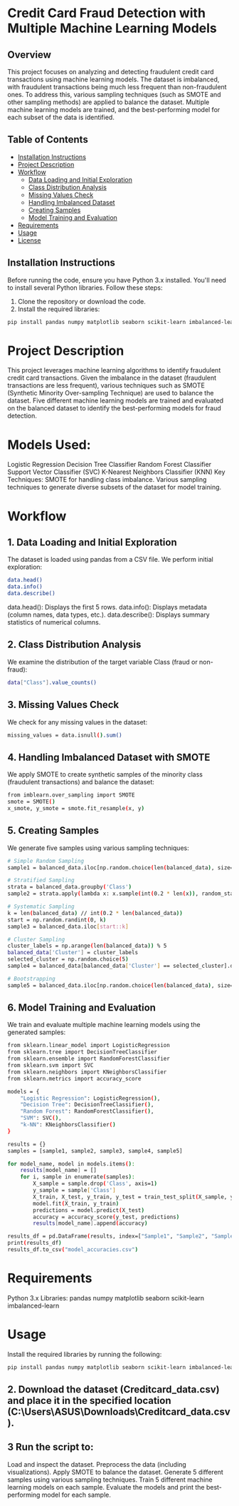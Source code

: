 # **Credit Card Fraud Detection with Multiple Machine Learning Models**

## **Overview**

This project focuses on analyzing and detecting fraudulent credit card transactions using machine learning models. The dataset is imbalanced, with fraudulent transactions being much less frequent than non-fraudulent ones. To address this, various sampling techniques (such as SMOTE and other sampling methods) are applied to balance the dataset. Multiple machine learning models are trained, and the best-performing model for each subset of the data is identified.

## **Table of Contents**

- [Installation Instructions](#installation-instructions)
- [Project Description](#project-description)
- [Workflow](#workflow)
  - [Data Loading and Initial Exploration](#data-loading-and-initial-exploration)
  - [Class Distribution Analysis](#class-distribution-analysis)
  - [Missing Values Check](#missing-values-check)
  - [Handling Imbalanced Dataset](#handling-imbalanced-dataset-with-smote)
  - [Creating Samples](#creating-samples)
  - [Model Training and Evaluation](#model-training-and-evaluation)
- [Requirements](#requirements)
- [Usage](#usage)
- [License](#license)

## **Installation Instructions**

Before running the code, ensure you have Python 3.x installed. You'll need to install several Python libraries. Follow these steps:

1. Clone the repository or download the code.
2. Install the required libraries:

```bash
pip install pandas numpy matplotlib seaborn scikit-learn imbalanced-learn
```
# Project Description
This project leverages machine learning algorithms to identify fraudulent credit card transactions. Given the imbalance in the dataset (fraudulent transactions are less frequent), various techniques such as SMOTE (Synthetic Minority Over-sampling Technique) are used to balance the dataset. Five different machine learning models are trained and evaluated on the balanced dataset to identify the best-performing models for fraud detection.

# Models Used:
Logistic Regression
Decision Tree Classifier
Random Forest Classifier
Support Vector Classifier (SVC)
K-Nearest Neighbors Classifier (KNN)
Key Techniques:
SMOTE for handling class imbalance.
Various sampling techniques to generate diverse subsets of the dataset for model training.

# Workflow
## 1. Data Loading and Initial Exploration
The dataset is loaded using pandas from a CSV file. We perform initial exploration:
```bash
data.head()
data.info()
data.describe()
```

data.head(): Displays the first 5 rows.
data.info(): Displays metadata (column names, data types, etc.).
data.describe(): Displays summary statistics of numerical columns.

 ## 2. Class Distribution Analysis
We examine the distribution of the target variable Class (fraud or non-fraud):
```bash
data["Class"].value_counts()
```
## 3. Missing Values Check
We check for any missing values in the dataset:
```bash
missing_values = data.isnull().sum()
```
## 4. Handling Imbalanced Dataset with SMOTE
We apply SMOTE to create synthetic samples of the minority class (fraudulent transactions) and balance the dataset:
```bash
from imblearn.over_sampling import SMOTE
smote = SMOTE()
x_smote, y_smote = smote.fit_resample(x, y)
```
## 5. Creating Samples
We generate five samples using various sampling techniques:
```bash
# Simple Random Sampling
sample1 = balanced_data.iloc[np.random.choice(len(balanced_data), size=int(0.2 * len(balanced_data)), replace=False)]

# Stratified Sampling
strata = balanced_data.groupby('Class')
sample2 = strata.apply(lambda x: x.sample(int(0.2 * len(x)), random_state=2)).reset_index(drop=True)

# Systematic Sampling
k = len(balanced_data) // int(0.2 * len(balanced_data))
start = np.random.randint(0, k)
sample3 = balanced_data.iloc[start::k]

# Cluster Sampling
cluster_labels = np.arange(len(balanced_data)) % 5
balanced_data['Cluster'] = cluster_labels
selected_cluster = np.random.choice(5)
sample4 = balanced_data[balanced_data['Cluster'] == selected_cluster].drop('Cluster', axis=1)

# Bootstrapping
sample5 = balanced_data.iloc[np.random.choice(len(balanced_data), size=int(0.2 * len(balanced_data)), replace=True)]

```

## 6. Model Training and Evaluation
We train and evaluate multiple machine learning models using the generated samples:
```bash
from sklearn.linear_model import LogisticRegression
from sklearn.tree import DecisionTreeClassifier
from sklearn.ensemble import RandomForestClassifier
from sklearn.svm import SVC
from sklearn.neighbors import KNeighborsClassifier
from sklearn.metrics import accuracy_score

models = {
    "Logistic Regression": LogisticRegression(),
    "Decision Tree": DecisionTreeClassifier(),
    "Random Forest": RandomForestClassifier(),
    "SVM": SVC(),
    "k-NN": KNeighborsClassifier()
}

results = {}
samples = [sample1, sample2, sample3, sample4, sample5]

for model_name, model in models.items():
    results[model_name] = []
    for i, sample in enumerate(samples):
        X_sample = sample.drop('Class', axis=1)
        y_sample = sample['Class']
        X_train, X_test, y_train, y_test = train_test_split(X_sample, y_sample, test_size=0.2, random_state=42)
        model.fit(X_train, y_train)
        predictions = model.predict(X_test)
        accuracy = accuracy_score(y_test, predictions)
        results[model_name].append(accuracy)

results_df = pd.DataFrame(results, index=["Sample1", "Sample2", "Sample3", "Sample4", "Sample5"])
print(results_df)
results_df.to_csv("model_accuracies.csv")
```
# Requirements
Python 3.x
Libraries:
pandas
numpy
matplotlib
seaborn
scikit-learn
imbalanced-learn
# Usage
Install the required libraries by running the following:
```bash
pip install pandas numpy matplotlib seaborn scikit-learn imbalanced-learn
```
## 2. Download the dataset (Creditcard_data.csv) and place it in the specified location (C:\Users\ASUS\Downloads\Creditcard_data.csv).

## 3 Run the script to:

Load and inspect the dataset.
Preprocess the data (including visualizations).
Apply SMOTE to balance the dataset.
Generate 5 different samples using various sampling techniques.
Train 5 different machine learning models on each sample.
Evaluate the models and print the best-performing model for each sample.

